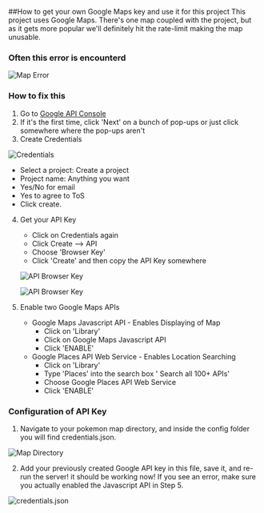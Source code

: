 ##How to get your own Google Maps key and use it for this project
This project uses Google Maps. There's one map coupled with the project, but as it gets more popular we'll definitely hit the rate-limit making the map unusable.
### Often this error is encounterd

![Map Error](http://i.imgur.com/EOdAqUo.png)

### How to fix this
1. Go to [Google API Console](https://console.developers.google.com/)
2. If it's the first time, click 'Next' on a bunch of pop-ups or just click somewhere where the pop-ups aren't
3. Create Credentials

 ![Credentials](http://i.imgur.com/rTzIfVp.png)
   - Select a project: Create a project
   - Project name: Anything you want
   - Yes/No for email
   - Yes to agree to ToS
   - Click create.

4. Get your API Key
   - Click on Credentials again
   - Click Create --> API
   - Choose 'Browser Key'
   - Click 'Create' and then copy the API Key somewhere
   
   ![API Browser Key](http://i.imgur.com/csEFWKd.png)

   ![API Browser Key](http://i.imgur.com/6upJVIr.png)

5. Enable two Google Maps APIs
   - Google Maps Javascript API - Enables Displaying of Map
     - Click on 'Library'
     - Click on Google Maps Javascript API
     - Click 'ENABLE'
   - Google Places API Web Service - Enables Location Searching
     - Click on 'Library'
     - Type 'Places' into the search box ' Search all 100+ APIs'
     - Choose Google Places API Web Service
     - Click 'ENABLE'

### Configuration of API Key
1. Navigate to your pokemon map directory, and inside the config folder you will find credentials.json.

  ![Map Directory](http://i.imgur.com/zcOShnQ.png)

2. Add your previously created Google API key in this file, save it, and re-run the server! it should be working now! If you see an error, make sure you actually enabled the Javascript API in Step 5.

  ![credentials.json](http://i.imgur.com/H4QjVi1.png)